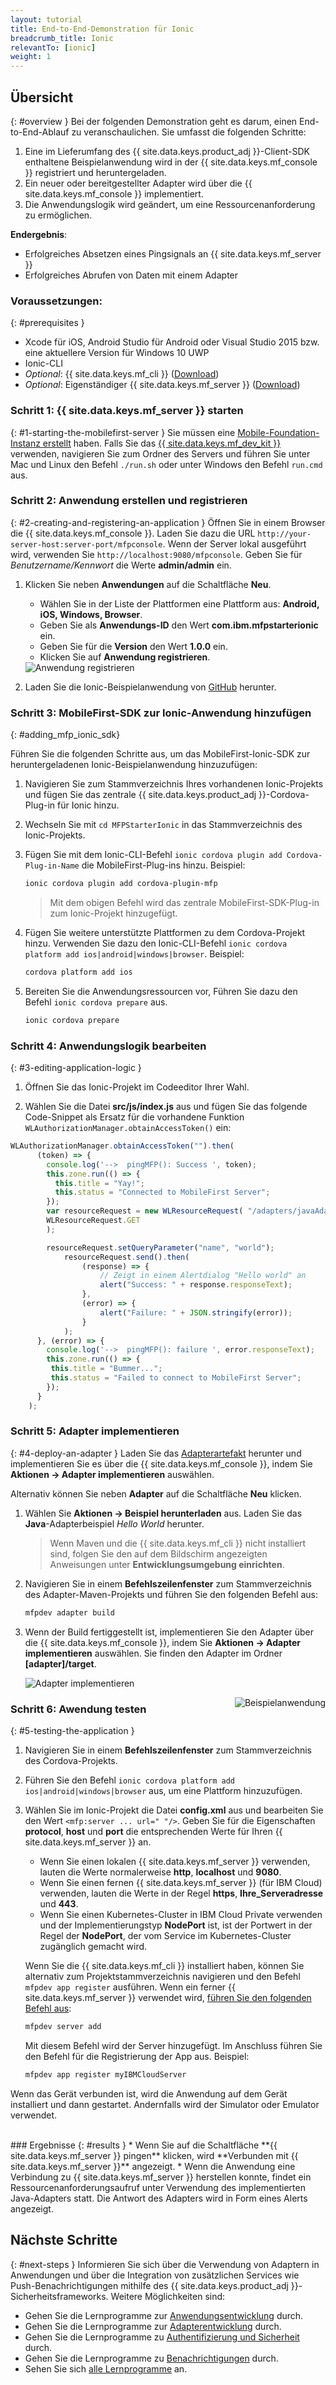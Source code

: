 ```yaml
---
layout: tutorial
title: End-to-End-Demonstration für Ionic
breadcrumb_title: Ionic
relevantTo: [ionic]
weight: 1
---
```

<!-- NLS_CHARSET=UTF-8 -->
## Übersicht
{: #overview }
Bei der folgenden Demonstration geht es darum, einen End-to-End-Ablauf zu veranschaulichen. Sie umfasst die folgenden Schritte:

1. Eine im Lieferumfang des {{ site.data.keys.product_adj }}-Client-SDK enthaltene Beispielanwendung wird in der {{ site.data.keys.mf_console }} registriert und heruntergeladen.
2. Ein neuer oder bereitgestellter Adapter wird über die {{ site.data.keys.mf_console }} implementiert.  
3. Die Anwendungslogik wird geändert, um eine Ressourcenanforderung zu ermöglichen.

**Endergebnis**:

* Erfolgreiches Absetzen eines Pingsignals an {{ site.data.keys.mf_server }}
* Erfolgreiches Abrufen von Daten mit einem Adapter

### Voraussetzungen: 
{: #prerequisites }
* Xcode für iOS, Android Studio für Android oder Visual Studio 2015 bzw. eine aktuellere Version für Windows 10 UWP
* Ionic-CLI
* *Optional*: {{ site.data.keys.mf_cli }} ([Download]({{site.baseurl}}/downloads))
* *Optional*: Eigenständiger {{ site.data.keys.mf_server }} ([Download]({{site.baseurl}}/downloads))

### Schritt 1: {{ site.data.keys.mf_server }} starten
{: #1-starting-the-mobilefirst-server }
Sie müssen eine [Mobile-Foundation-Instanz erstellt](../../bluemix/using-mobile-foundation) haben. Falls Sie das [{{ site.data.keys.mf_dev_kit }}](../../installation-configuration/development/mobilefirst) verwenden, navigieren Sie zum Ordner des Servers und führen Sie unter Mac und Linux den Befehl `./run.sh` oder unter Windows den Befehl `run.cmd` aus.

### Schritt 2: Anwendung erstellen und registrieren
{: #2-creating-and-registering-an-application }
Öffnen Sie in einem Browser die {{ site.data.keys.mf_console }}. Laden Sie dazu die URL `http://your-server-host:server-port/mfpconsole`. Wenn der Server lokal ausgeführt wird, verwenden Sie `http://localhost:9080/mfpconsole`. Geben Sie für *Benutzername/Kennwort* die Werte **admin/admin** ein.

1. Klicken Sie neben **Anwendungen** auf die Schaltfläche **Neu**.
    * Wählen Sie in der Liste der Plattformen eine Plattform aus: **Android, iOS, Windows, Browser**.
    * Geben Sie als **Anwendungs-ID** den Wert **com.ibm.mfpstarterionic** ein.
    * Geben Sie für die **Version** den Wert **1.0.0** ein.
    * Klicken Sie auf **Anwendung registrieren**.

    <img class="gifplayer" alt="Anwendung registrieren" src="register-an-application-ionic.png"/>

2. Laden Sie die Ionic-Beispielanwendung von [GitHub](https://github.ibm.com/MFPSamples/MFPStarterIonic) herunter.

### Schritt 3: MobileFirst-SDK zur Ionic-Anwendung hinzufügen
{: #adding_mfp_ionic_sdk}

Führen Sie die folgenden Schritte aus, um das MobileFirst-Ionic-SDK zur heruntergeladenen Ionic-Beispielanwendung hinzuzufügen:

1. Navigieren Sie zum Stammverzeichnis Ihres vorhandenen Ionic-Projekts und fügen Sie das zentrale {{ site.data.keys.product_adj }}-Cordova-Plug-in für Ionic hinzu.

2. Wechseln Sie mit `cd MFPStarterIonic` in das Stammverzeichnis des Ionic-Projekts.

3. Fügen Sie mit dem Ionic-CLI-Befehl `ionic cordova plugin add Cordova-Plug-in-Name` die MobileFirst-Plug-ins hinzu.
Beispiel:

   ```bash
   ionic cordova plugin add cordova-plugin-mfp
   ```

   > Mit dem obigen Befehl wird das zentrale MobileFirst-SDK-Plug-in zum Ionic-Projekt hinzugefügt.

4. Fügen Sie weitere unterstützte Plattformen zu dem Cordova-Projekt hinzu. Verwenden Sie dazu den Ionic-CLI-Befehl `ionic cordova platform add ios|android|windows|browser`. Beispiel:

   ```bash
   cordova platform add ios
   ```

5. Bereiten Sie die Anwendungsressourcen vor, Führen Sie dazu den Befehl `ionic cordova prepare` aus.

   ```bash
   ionic cordova prepare
   ```

### Schritt 4: Anwendungslogik bearbeiten
{: #3-editing-application-logic }
1. Öffnen Sie das Ionic-Projekt im Codeeditor Ihrer Wahl.

2. Wählen Sie die Datei **src/js/index.js** aus und fügen Sie das folgende Code-Snippet als Ersatz für die vorhandene Funktion `WLAuthorizationManager.obtainAccessToken()` ein:

```javascript
WLAuthorizationManager.obtainAccessToken("").then(
      (token) => {
        console.log('-->  pingMFP(): Success ', token);
        this.zone.run(() => {
          this.title = "Yay!";
          this.status = "Connected to MobileFirst Server";
        });
        var resourceRequest = new WLResourceRequest( "/adapters/javaAdapter/resource/greet/",
        WLResourceRequest.GET
        );

        resourceRequest.setQueryParameter("name", "world");
            resourceRequest.send().then(
                (response) => {
                    // Zeigt in einem Alertdialog "Hello world" an
                    alert("Success: " + response.responseText);
                },
                (error) => {
                    alert("Failure: " + JSON.stringify(error));
                }
            );
      }, (error) => {
        console.log('-->  pingMFP(): failure ', error.responseText);
        this.zone.run(() => {
         this.title = "Bummer...";
         this.status = "Failed to connect to MobileFirst Server";
        });
      }
    );
```

### Schritt 5: Adapter implementieren
{: #4-deploy-an-adapter }
Laden Sie das [Adapterartefakt](../javaAdapter.adapter) herunter und implementieren Sie es über die {{ site.data.keys.mf_console }}, indem Sie **Aktionen → Adapter implementieren** auswählen.

Alternativ können Sie neben **Adapter** auf die Schaltfläche **Neu** klicken.  

1. Wählen Sie **Aktionen → Beispiel herunterladen** aus. Laden Sie das **Java**-Adapterbeispiel *Hello World* herunter.

    > Wenn Maven und die {{ site.data.keys.mf_cli }} nicht installiert sind, folgen Sie den auf dem Bildschirm angezeigten Anweisungen unter **Entwicklungsumgebung einrichten**. 

2. Navigieren Sie in einem **Befehlszeilenfenster** zum Stammverzeichnis des Adapter-Maven-Projekts und führen Sie den folgenden Befehl aus:

    ```bash
    mfpdev adapter build
    ```

3. Wenn der Build fertiggestellt ist, implementieren Sie den Adapter über die
{{ site.data.keys.mf_console }}, indem Sie **Aktionen → Adapter implementieren** auswählen. Sie finden den Adapter im Ordner **[adapter]/target**.

    <img class="gifplayer" alt="Adapter implementieren" src="create-an-adapter.png"/>   


<img src="ionicQuickStart.png" alt="Beispielanwendung" style="float:right"/>

### Schritt 6: Awendung testen
{: #5-testing-the-application }
1. Navigieren Sie in einem **Befehlszeilenfenster** zum Stammverzeichnis des Cordova-Projekts.
2. Führen Sie den Befehl `ionic cordova platform add ios|android|windows|browser` aus, um eine Plattform hinzuzufügen.
3. Wählen Sie im Ionic-Projekt die Datei **config.xml** aus und bearbeiten Sie den Wert `<mfp:server ... url=" "/>`. Geben Sie für die Eigenschaften **protocol**, **host** und **port** die entsprechenden Werte für Ihren {{ site.data.keys.mf_server }} an.
    * Wenn Sie einen lokalen {{ site.data.keys.mf_server }} verwenden, lauten die Werte normalerweise **http**, **localhost** und **9080**.
    * Wenn Sie einen fernen {{ site.data.keys.mf_server }} (für IBM Cloud) verwenden, lauten die Werte in der Regel **https**, **Ihre_Serveradresse** und **443**.
    * Wenn Sie einen Kubernetes-Cluster in IBM Cloud Private verwenden und der Implementierungstyp **NodePort** ist, ist der Portwert in der Regel der **NodePort**, der vom Service im Kubernetes-Cluster zugänglich gemacht wird.

    Wenn Sie die {{ site.data.keys.mf_cli }} installiert haben, können Sie alternativ zum Projektstammverzeichnis navigieren und den Befehl `mfpdev app register` ausführen. Wenn ein ferner {{ site.data.keys.mf_server }} verwendet wird, [führen Sie den folgenden Befehl aus](../../application-development/using-mobilefirst-cli-to-manage-mobilefirst-artifacts/#add-a-new-server-instance):
    ```bash
    mfpdev server add
    ```
     Mit diesem Befehl wird der Server hinzugefügt. Im Anschluss führen Sie den Befehl für die Registrierung der App aus. Beispiel:
     ```bash
    mfpdev app register myIBMCloudServer
    ```

Wenn das Gerät verbunden ist, wird die Anwendung auf dem Gerät installiert und dann gestartet.
Andernfalls wird der Simulator oder Emulator verwendet.

<br clear="all"/>
### Ergebnisse
{: #results }
* Wenn Sie auf die Schaltfläche **{{ site.data.keys.mf_server }} pingen** klicken, wird **Verbunden mit {{ site.data.keys.mf_server }}** angezeigt.
* Wenn die Anwendung eine Verbindung zu {{ site.data.keys.mf_server }} herstellen konnte, findet ein Ressourcenanforderungsaufruf unter Verwendung des implementierten Java-Adapters statt. Die Antwort des Adapters wird in Form eines Alerts angezeigt.

## Nächste Schritte
{: #next-steps }
Informieren Sie sich über die Verwendung von Adaptern in Anwendungen und über die Integration von zusätzlichen Services wie Push-Benachrichtigungen mithilfe des {{ site.data.keys.product_adj }}-Sicherheitsframeworks. Weitere Möglichkeiten sind:

- Gehen Sie die Lernprogramme zur [Anwendungsentwicklung](../../application-development/) durch.
- Gehen Sie die Lernprogramme zur [Adapterentwicklung](../../adapters/) durch.
- Gehen Sie die Lernprogramme zu [Authentifizierung und Sicherheit](../../authentication-and-security/) durch.
- Gehen Sie die Lernprogramme zu [Benachrichtigungen](../../notifications/) durch.
- Sehen Sie sich [alle Lernprogramme](../../all-tutorials) an.
